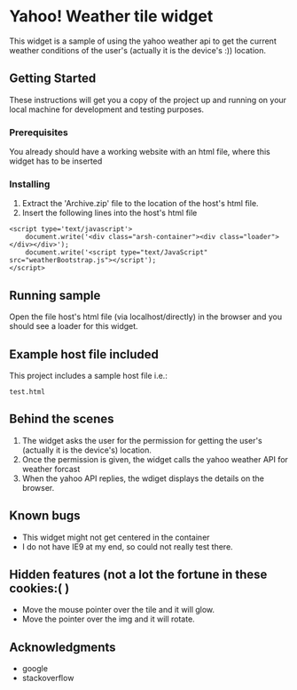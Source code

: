 # Yahoo! Weather tile widget

This widget is a sample of using the yahoo weather api to get the current weather conditions of the user's (actually it is the device's :)) location.

## Getting Started

These instructions will get you a copy of the project up and running on your local machine for development and testing purposes. 

### Prerequisites

You already should have a working website with an html file, where this widget has to be inserted


### Installing

1. Extract the 'Archive.zip' file to the location of the host's html file.
2. Insert the following lines into the host's html file

```
<script type='text/javascript'>
    document.write('<div class="arsh-container"><div class="loader"></div></div>');
    document.write('<script type="text/JavaScript" src="weatherBootstrap.js"></script');
</script>
```
## Running sample 

Open the file host's html file (via localhost/directly) in the browser and you should see a loader for this widget.

## Example host file included 

This project includes a sample host file i.e.:
```
test.html
```

## Behind the scenes

1. The widget asks the user for the permission for getting the user's (actually it is the device's) location.
2. Once the permission is given, the widget calls the yahoo weather API for weather forcast
3. When the yahoo API replies, the wdiget displays the details on the browser.

## Known bugs

* This widget might not get centered in the container 
* I do not have IE9 at my end, so could not really test there.

## Hidden features (not a lot the fortune in these cookies:( )

* Move the mouse pointer over the tile and it will glow.
* Move the pointer over the img and it will rotate.


## Acknowledgments

* google
* stackoverflow


